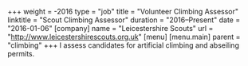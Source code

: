 +++
weight = -2016
type = "job"
title = "Volunteer Climbing Assessor"
linktitle = "Scout Climbing Assessor"
duration = "2016–Present"
date = "2016-01-06"
[company]
  name = "Leicestershire Scouts"
  url = "http://www.leicestershirescouts.org.uk"
[menu]
  [menu.main]
    parent = "climbing"
+++
I assess candidates for artificial climbing and abseiling permits.
